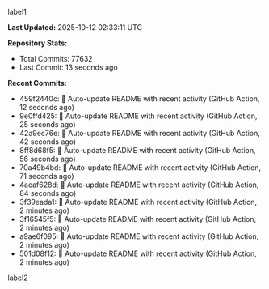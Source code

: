 
label1 
<!-- ACTIVITY_START -->
**Last Updated:** 2025-10-12 02:33:11 UTC

**Repository Stats:**
- Total Commits: 77632
- Last Commit: 13 seconds ago

**Recent Commits:**
- 459f2440c: 🤖 Auto-update README with recent activity (GitHub Action, 12 seconds ago)
- 9e0ffd425: 🤖 Auto-update README with recent activity (GitHub Action, 25 seconds ago)
- 42a9ec76e: 🤖 Auto-update README with recent activity (GitHub Action, 42 seconds ago)
- 8ff8d68f5: 🤖 Auto-update README with recent activity (GitHub Action, 56 seconds ago)
- 70a49b4bd: 🤖 Auto-update README with recent activity (GitHub Action, 71 seconds ago)
- 4aeaf628d: 🤖 Auto-update README with recent activity (GitHub Action, 84 seconds ago)
- 3f39eada1: 🤖 Auto-update README with recent activity (GitHub Action, 2 minutes ago)
- 3f16545f5: 🤖 Auto-update README with recent activity (GitHub Action, 2 minutes ago)
- a9ae6f095: 🤖 Auto-update README with recent activity (GitHub Action, 2 minutes ago)
- 501d08f12: 🤖 Auto-update README with recent activity (GitHub Action, 2 minutes ago)
<!-- ACTIVITY_END -->

label2
